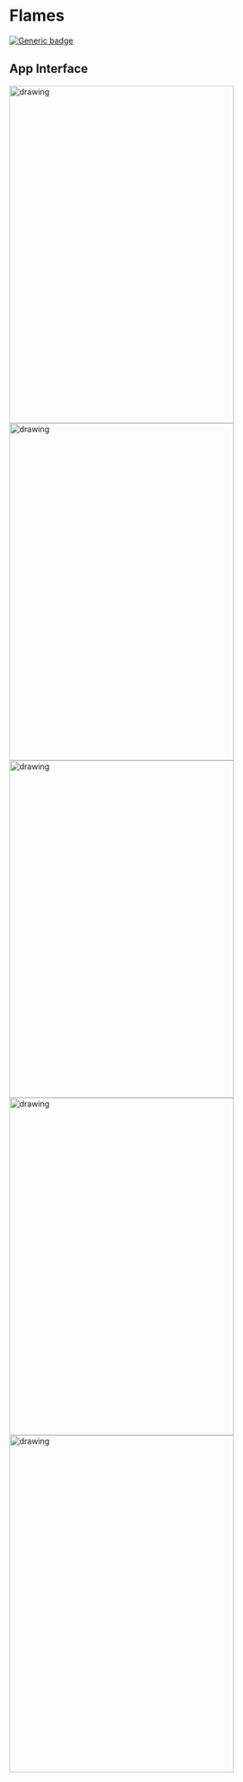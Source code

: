 # Flames

[![Generic badge](https://img.shields.io/badge/Flutter-Aplication-orange.svg)](https://shields.io/)

## App Interface

<img src="Images/P2.jpeg" alt="drawing" width="400" height="600"/>
<img src="Images/P3.jpeg" alt="drawing" width="400" height="600"/>
<img src="Images/P4.jpeg" alt="drawing" width="400" height="600"/>
<img src="Images/P5.jpeg" alt="drawing" width="400" height="600"/>
<img src="Images/P6.jpeg" alt="drawing" width="400" height="600"/>

